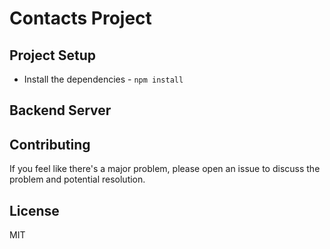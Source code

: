 # Contacts Project

## Project Setup

- Install the dependencies - `npm install`

## Backend Server

## Contributing

If you feel like there's a major problem, please open an issue to discuss the problem and potential resolution.

## License

MIT

